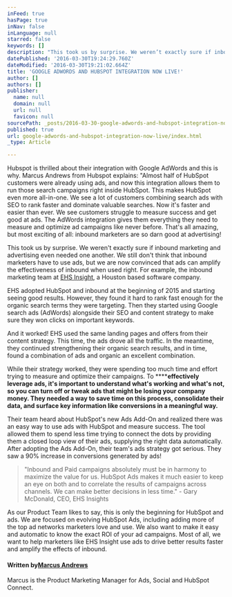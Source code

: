 ```yaml
---
inFeed: true
hasPage: true
inNav: false
inLanguage: null
starred: false
keywords: []
description: "This took us by surprise. We weren’t exactly sure if inbound marketing and advertising even needed one another. We still don’t think that inbound marketers have to use ads, but we are now convinced that ads can amplify the effectiveness of inbound when used right. For example, the inbound marketing team at\_EHS Insight, a Houston based software company."
datePublished: '2016-03-30T19:24:29.760Z'
dateModified: '2016-03-30T19:21:02.664Z'
title: 'GOOGLE ADWORDS AND HUBSPOT INTEGRATION NOW LIVE!'
author: []
authors: []
publisher:
  name: null
  domain: null
  url: null
  favicon: null
sourcePath: _posts/2016-03-30-google-adwords-and-hubspot-integration-now-live.md
published: true
url: google-adwords-and-hubspot-integration-now-live/index.html
_type: Article

---
```

Hubspot is thrilled about their integration with Google AdWords and this is why. Marcus Andrews from Hubspot explains: "Almost half of HubSpot customers were already using ads, and now this integration allows them to run those search campaigns right inside HubSpot. This makes HubSpot even more all-in-one. We see a lot of customers combining search ads with SEO to rank faster and dominate valuable searches. Now it's faster and easier than ever. We see customers struggle to measure success and get good at ads. The AdWords integration gives them everything they need to measure and optimize ad campaigns like never before. That's all amazing, but most exciting of all: inbound marketers are so darn good at advertising!

This took us by surprise. We weren't exactly sure if inbound marketing and advertising even needed one another. We still don't think that inbound marketers have to use ads, but we are now convinced that ads can amplify the effectiveness of inbound when used right. For example, the inbound marketing team at [EHS Insight][0], a Houston based software company.

EHS adopted HubSpot and inbound at the beginning of 2015 and starting seeing good results. However, they found it hard to rank fast enough for the organic search terms they were targeting. Then they started using Google search ads (AdWords) alongside their SEO and content strategy to make sure they won clicks on important keywords.

And it worked! EHS used the same landing pages and offers from their content strategy. This time, the ads drove all the traffic. In the meantime, they continued strengthening their organic search results, and in time, found a combination of ads and organic an excellent combination.

While their strategy worked, they were spending too much time and effort trying to measure and optimize their campaigns. To ******effectively leverage ads, it's important to understand what's working and what's not, so you can turn off or tweak ads that might be losing your company money. They needed a way to save time on this process, consolidate their data, and surface key information like conversions in a meaningful way.**

Their team heard about HubSpot's new Ads Add-On and realized there was an easy way to use ads with HubSpot and measure success. The tool allowed them to spend less time trying to connect the dots by providing them a closed loop view of their ads, supplying the right data automatically. After adopting the Ads Add-On, their team's ads strategy got serious. They saw a 90% increase in conversions generated by ads!

> "Inbound and Paid campaigns absolutely must be in harmony to maximize the value for us. HubSpot Ads makes it much easier to keep an eye on both and to correlate the results of campaigns across channels. We can make better decisions in less time." - Gary McDonald, CEO, EHS Insights

As our Product Team likes to say, this is only the beginning for HubSpot and ads. We are focused on evolving HubSpot Ads, including adding more of the top ad networks marketers love and use. We also want to make it easy and automatic to know the exact ROI of your ad campaigns. Most of all, we want to help marketers like EHS Insight use ads to drive better results faster and amplify the effects of inbound.

#### Written by[Marcus Andrews][1]

Marcus is the Product Marketing Manager for Ads, Social and HubSpot Connect.

[0]: http://www.ehsinsight.com/
[1]: http://blog.hubspot.com/customers/author/marcus-andrews